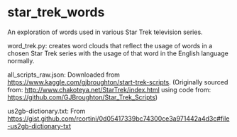 # star_trek_words
An exploration of words used in various Star Trek television series.

word_trek.py: creates word clouds that reflect the usage of words in a chosen Star Trek series with the usage of that word in the English language normally.

all_scripts_raw.json: Downloaded from https://www.kaggle.com/gjbroughton/start-trek-scripts.
                      (Originally sourced from: http://www.chakoteya.net/StarTrek/index.html
                      using code from: https://github.com/GJBroughton/Star_Trek_Scripts)
                      
us2gb-dictionary.txt: From https://gist.github.com/rcortini/0d05417339bc74300ce3a971442a4d3c#file-us2gb-dictionary-txt              
